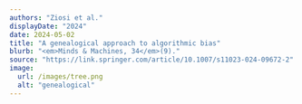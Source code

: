 ```yaml
---
authors: "Ziosi et al."
displayDate: "2024"
date: 2024-05-02
title: "A genealogical approach to algorithmic bias"
blurb: "<em>Minds & Machines, 34</em>(9)."
source: "https://link.springer.com/article/10.1007/s11023-024-09672-2"
image:
  url: /images/tree.png
  alt: "genealogical"
---
```

